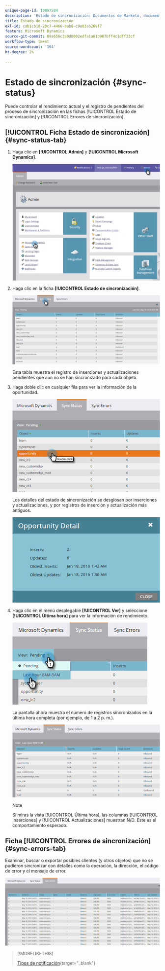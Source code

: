 ```yaml
---
unique-page-id: 10097584
description: 'Estado de sincronización: Documentos de Marketo, documentación del producto'
title: Estado de sincronización
exl-id: cab1cb1d-2bc7-4466-bab8-c9e03ab269f7
feature: Microsoft Dynamics
source-git-commit: 09a656c3a0d0002edfa1a61b987bff4c1dff33cf
workflow-type: tm+mt
source-wordcount: '164'
ht-degree: 2%

---
```


# Estado de sincronización {#sync-status}

Puede controlar el rendimiento actual y el registro de pendientes del proceso de sincronización en las fichas [!UICONTROL Estado de sincronización] y [!UICONTROL Errores de sincronización].

## [!UICONTROL Ficha Estado de sincronización] {#sync-status-tab}

1. Haga clic en **[!UICONTROL Admin]** y **[!UICONTROL Microsoft Dynamics]**.

   ![](assets/image2016-1-20-11-3a34-3a14.png)

1. Haga clic en la ficha **[!UICONTROL Estado de sincronización]**.

   ![](assets/image2016-5-19-10-3a1-3a11.png)

   Esta tabla muestra el registro de inserciones y actualizaciones pendientes que aún no se han sincronizado para cada objeto.

1. Haga doble clic en cualquier fila para ver la información de la oportunidad.

   ![](assets/image2016-5-19-10-3a3-3a21.png)

   Los detalles del estado de sincronización se desglosan por inserciones y actualizaciones, y por registros de inserción y actualización más antiguos.

   ![](assets/image2016-1-22-10-3a51-3a10.png)

1. Haga clic en el menú desplegable **[!UICONTROL Ver]** y seleccione **[!UICONTROL Última hora]** para ver la información de rendimiento.

   ![](assets/image2016-5-19-10-3a20-3a7.png)

   La pantalla ahora muestra el número de registros sincronizados en la última hora completa (por ejemplo, de 1 a 2 p. m.).

   ![](assets/image2016-5-19-10-3a22-3a15.png)

   >[!NOTE]
   >
   >Si miras la vista [!UICONTROL Última hora], las columnas [!UICONTROL Inserciones] y [!UICONTROL Actualizaciones] muestran N/D. Este es el comportamiento esperado.

## Ficha [!UICONTROL Errores de sincronización] {#sync-errors-tab}

Examinar, buscar o exportar posibles clientes (y otros objetos) que no se pudieron sincronizar con detalles como la operación, la dirección, el código de error y el mensaje de error.

![](assets/image2016-5-19-10-3a26-3a35.png)

>[!MORELIKETHIS]
>
>[Tipos de notificación](/help/marketo/product-docs/core-marketo-concepts/miscellaneous/understanding-notifications/notification-types.md){target="_blank"}
